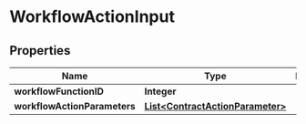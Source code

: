 
# WorkflowActionInput

## Properties
Name | Type | Description | Notes
------------ | ------------- | ------------- | -------------
**workflowFunctionID** | **Integer** |  |  [optional]
**workflowActionParameters** | [**List&lt;ContractActionParameter&gt;**](ContractActionParameter.md) |  |  [optional]



